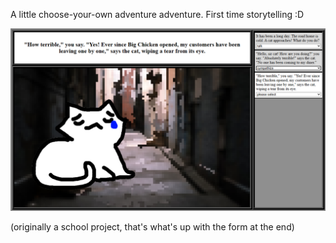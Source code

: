 A little choose-your-own adventure adventure. First time storytelling :D

![screenshot from project](assets/sample_screenshot.png)

(originally a school project, that's what's up with the form at the end)